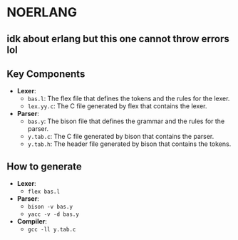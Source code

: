 # NOERLANG
## idk about erlang but this one cannot throw errors lol

## Key Components
- **Lexer**:
    - `bas.l`: The flex file that defines the tokens and the rules for the lexer.
    - `lex.yy.c`: The C file generated by flex that contains the lexer.
- **Parser**:
    - `bas.y`: The bison file that defines the grammar and the rules for the parser.
    - `y.tab.c`: The C file generated by bison that contains the parser.
    - `y.tab.h`: The header file generated by bison that contains the tokens.

## How to generate

- **Lexer**:
    - `flex bas.l`
- **Parser**:
    - `bison -v bas.y`
    - `yacc -v -d bas.y`
- **Compiler**:
    - `gcc -ll y.tab.c`